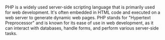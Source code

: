 
<!-- For spacing...
echo '<br>'; -->

PHP is a widely used server-side scripting language that is primarily used for web development. It's often embedded in HTML code and executed on a web server to generate dynamic web pages. PHP stands for "Hypertext Preprocessor" and is known for its ease of use in web development, as it can interact with databases, handle forms, and perform various server-side tasks.


